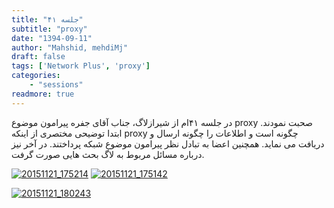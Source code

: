 ```yaml
---
title: "جلسه ۴۱"
subtitle: "proxy"
date: "1394-09-11"
author: "Mahshid, mehdiMj"
draft: false
tags: ['Network Plus', 'proxy']
categories:
    - "sessions"
readmore: true
---
```

در جلسه ۴۱ام از شیرازلاگ، جناب آقای جفره پیرامون موضوع proxy صحبت نمودند. ابتدا توضیحی مختصری از اینکه proxy چگونه است و اطلاعات را چگونه ارسال و دریافت می نماید. همچنین اعضا به تبادل نظر پیرامون موضوع شبکه پرداختند. در آخر نیز درباره مسائل مربوط به لاگ بحث هایی صورت گرفت.

[![20151121_175214](/img/993d1b08-fdbb-11e6-86dd-a088b4d860141488289285.3009403.jpg)](/img/993d1b08-fdbb-11e6-86dd-a088b4d860141488289285.3009403.jpg)
[![20151121_175142](/img/993d1cac-fdbb-11e6-86dd-a088b4d860141488289285.3009703.jpg)](/img/993d1cac-fdbb-11e6-86dd-a088b4d860141488289285.3009703.jpg)

[![20151121_180243](/img/993d1da6-fdbb-11e6-86dd-a088b4d860141488289285.300993.jpg)](/img/993d1da6-fdbb-11e6-86dd-a088b4d860141488289285.300993.jpg)
